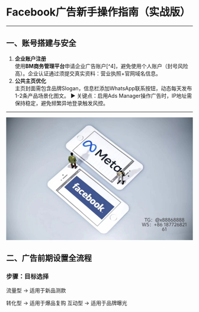 # Facebook广告新手操作指南（实战版）
---
## 一、账号搭建与安全
1. **企业账户注册**  
   使用**BM商务管理平台**申请企业广告账户[^4]，避免使用个人账户（封号风险高）。企业认证通过须提交真实资料：营业执照+官网域名信息。
2. **公共主页优化**  
   主页封面需包含品牌Slogan，信息栏添加WhatsApp联系按钮，动态每天发布1-2条产品场景化图文。
▶️ 关键点：启用Ads Manager操作广告时，IP地址需保持稳定，避免频繁异地登录触发风控。
---
![替代文字](微信图片_20250331131736.jpg)
## 二、广告前期设置全流程
### 步骤：目标选择
流量型 → 适用于新品测款

转化型 → 适用于爆品复购
互动型 → 适用于品牌曝光
